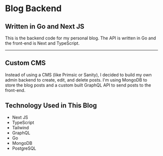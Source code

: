 # Blog Backend
## Written in Go and Next JS
This is the backend code for my personal blog. The API is written in Go and the front-end is Next and TypeScript. 
___
## Custom CMS
Instead of using a CMS (like Primsic or Sanity), I decided to build my own admin backend to create, edit, and delete posts. I'm using MongoDB to store the blog posts and a custom built GraphQL API to send posts to the front-end.

## Technology Used in This Blog
  - Next JS
  - TypeScript
  - Tailwind
  - GraphQL
  - Go
  - MongoDB
  - PostgreSQL